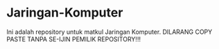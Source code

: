 # Jaringan-Komputer
Ini adalah repository untuk matkul Jaringan Komputer. DILARANG COPY PASTE TANPA SE-IJIN PEMILIK REPOSITORY!!! 
